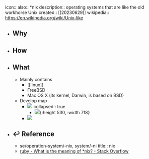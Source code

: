 icon:: 
also:: *nix
description:: operating systems that are like the old workhorse Unix
created:: [[20230629]]
wikipedia:: https://en.wikipedia.org/wiki/Unix-like

- ## Why
- ## How
- ## What
  - Mainly contains
    - [[linux]]
    - FreeBSD
    - Mac OS X (its kernel, Darwin, is based on BSD)
  - Develop map
    - ![](https://raw.githack.com/bGZo/assets/dev/2024/2012px-Unix_history-simple.svg_1645812270436_0.png)
      collapsed:: true
      - ![](https://raw.githack.com/bGZo/assets/dev/2024/20240717194223.png){:height 530, :width 718}
    - ![](https://raw.githack.com/bGZo/assets/dev/2024/image_1649645190911_0.png)
- ## ↩ Reference
  - se/operation-system/-nix, system/-ni
    title:: nix
  - [ruby - What is the meaning of *nix? - Stack Overflow](https://stackoverflow.com/questions/4715374/what-is-the-meaning-of-nix)